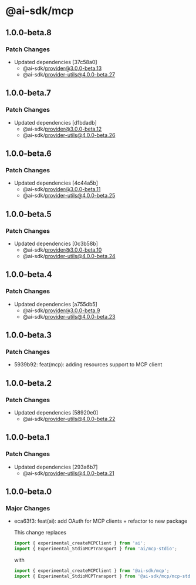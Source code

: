 # @ai-sdk/mcp

## 1.0.0-beta.8

### Patch Changes

- Updated dependencies [37c58a0]
  - @ai-sdk/provider@3.0.0-beta.13
  - @ai-sdk/provider-utils@4.0.0-beta.27

## 1.0.0-beta.7

### Patch Changes

- Updated dependencies [d1bdadb]
  - @ai-sdk/provider@3.0.0-beta.12
  - @ai-sdk/provider-utils@4.0.0-beta.26

## 1.0.0-beta.6

### Patch Changes

- Updated dependencies [4c44a5b]
  - @ai-sdk/provider@3.0.0-beta.11
  - @ai-sdk/provider-utils@4.0.0-beta.25

## 1.0.0-beta.5

### Patch Changes

- Updated dependencies [0c3b58b]
  - @ai-sdk/provider@3.0.0-beta.10
  - @ai-sdk/provider-utils@4.0.0-beta.24

## 1.0.0-beta.4

### Patch Changes

- Updated dependencies [a755db5]
  - @ai-sdk/provider@3.0.0-beta.9
  - @ai-sdk/provider-utils@4.0.0-beta.23

## 1.0.0-beta.3

### Patch Changes

- 5939b92: feat(mcp): adding resources support to MCP client

## 1.0.0-beta.2

### Patch Changes

- Updated dependencies [58920e0]
  - @ai-sdk/provider-utils@4.0.0-beta.22

## 1.0.0-beta.1

### Patch Changes

- Updated dependencies [293a6b7]
  - @ai-sdk/provider-utils@4.0.0-beta.21

## 1.0.0-beta.0

### Major Changes

- eca63f3: feat(ai): add OAuth for MCP clients + refactor to new package

  This change replaces

  ```ts
  import { experimental_createMCPClient } from 'ai';
  import { Experimental_StdioMCPTransport } from 'ai/mcp-stdio';
  ```

  with

  ```ts
  import { experimental_createMCPClient } from '@ai-sdk/mcp';
  import { Experimental_StdioMCPTransport } from '@ai-sdk/mcp/mcp-stdio';
  ```
